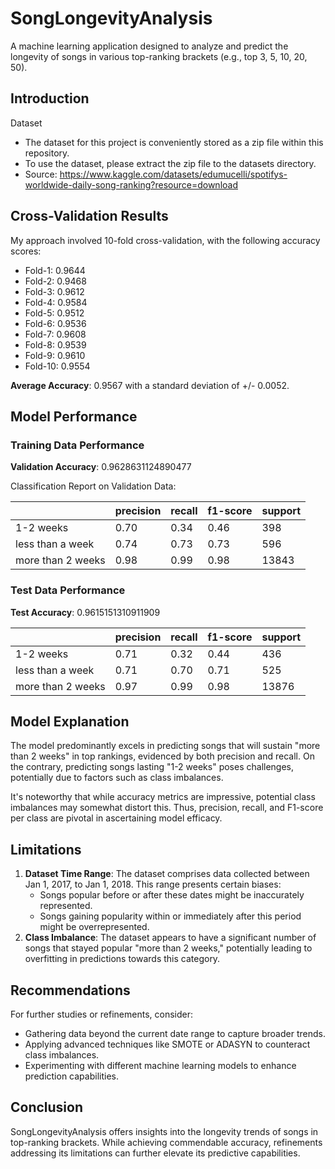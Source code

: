 # SongLongevityAnalysis

A machine learning application designed to analyze and predict the longevity of songs in various top-ranking brackets (e.g., top 3, 5, 10, 20, 50).

## Introduction

Dataset

- The dataset for this project is conveniently stored as a zip file within this repository.
- To use the dataset, please extract the zip file to the datasets directory.
- Source: https://www.kaggle.com/datasets/edumucelli/spotifys-worldwide-daily-song-ranking?resource=download

## Cross-Validation Results

My approach involved 10-fold cross-validation, with the following accuracy scores:
- Fold-1: 0.9644
- Fold-2: 0.9468
- Fold-3: 0.9612
- Fold-4: 0.9584
- Fold-5: 0.9512
- Fold-6: 0.9536
- Fold-7: 0.9608
- Fold-8: 0.9539
- Fold-9: 0.9610
- Fold-10: 0.9554

**Average Accuracy**: 0.9567 with a standard deviation of +/- 0.0052.

## Model Performance

### Training Data Performance

**Validation Accuracy**:  0.9628631124890477

Classification Report on Validation Data:

|                   | precision | recall | f1-score | support |
|-------------------|-----------|--------|----------|---------|
| 1-2 weeks         | 0.70      | 0.34   | 0.46     | 398     |
| less than a week  | 0.74      | 0.73   | 0.73     | 596     |
| more than 2 weeks | 0.98      | 0.99   | 0.98     | 13843   |

### Test Data Performance

**Test Accuracy**: 0.9615151310911909

|                   | precision | recall | f1-score | support |
|-------------------|-----------|--------|----------|---------|
| 1-2 weeks         | 0.71      | 0.32   | 0.44     | 436     |
| less than a week  | 0.71      | 0.70   | 0.71     | 525     |
| more than 2 weeks | 0.97      | 0.99   | 0.98     | 13876   |

## Model Explanation

The model predominantly excels in predicting songs that will sustain "more than 2 weeks" in top rankings, evidenced by both precision and recall. On the contrary, predicting songs lasting "1-2 weeks" poses challenges, potentially due to factors such as class imbalances.

It's noteworthy that while accuracy metrics are impressive, potential class imbalances may somewhat distort this. Thus, precision, recall, and F1-score per class are pivotal in ascertaining model efficacy.

## Limitations

1. **Dataset Time Range**: The dataset comprises data collected between Jan 1, 2017, to Jan 1, 2018. This range presents certain biases:
    - Songs popular before or after these dates might be inaccurately represented.
    - Songs gaining popularity within or immediately after this period might be overrepresented.
2. **Class Imbalance**: The dataset appears to have a significant number of songs that stayed popular "more than 2 weeks," potentially leading to overfitting in predictions towards this category.

## Recommendations

For further studies or refinements, consider:
- Gathering data beyond the current date range to capture broader trends.
- Applying advanced techniques like SMOTE or ADASYN to counteract class imbalances.
- Experimenting with different machine learning models to enhance prediction capabilities.

## Conclusion

SongLongevityAnalysis offers insights into the longevity trends of songs in top-ranking brackets. While achieving commendable accuracy, refinements addressing its limitations can further elevate its predictive capabilities.
